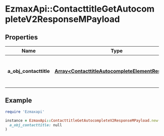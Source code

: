 # EzmaxApi::ContacttitleGetAutocompleteV2ResponseMPayload

## Properties

| Name | Type | Description | Notes |
| ---- | ---- | ----------- | ----- |
| **a_obj_contacttitle** | [**Array&lt;ContacttitleAutocompleteElementResponse&gt;**](ContacttitleAutocompleteElementResponse.md) | An array of Contacttitle autocomplete element response. |  |

## Example

```ruby
require 'Ezmaxapi'

instance = EzmaxApi::ContacttitleGetAutocompleteV2ResponseMPayload.new(
  a_obj_contacttitle: null
)
```

